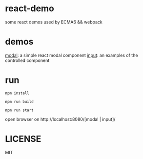# react-demo
some react demos used by ECMA6 && webpack
# demos
[modal](http://www.cnblogs.com/qingguo/p/5701302.html): a simple react modal component 
[input](https://blog.qingguoing.com/2016/09/06/%E6%B5%85%E8%B0%88React%E5%8F%97%E6%8E%A7%E4%B8%8E%E9%9D%9E%E5%8F%97%E6%8E%A7%E7%BB%84%E4%BB%B6/): an examples of the controlled component
# run

```npm install```

```npm run build```

```npm run start```

open browser on http://localhost:8080/[modal | input]/

# LICENSE
MIT
